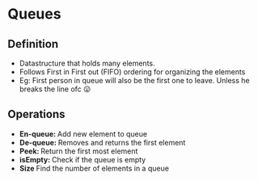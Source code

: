 # Queues

## Definition 

- Datastructure that holds many elements.
- Follows First in First out (FIFO) ordering for organizing the elements
- Eg: First person in queue will also be the first one to leave. Unless he breaks the line ofc 😛

## Operations

- <b>En-queue: </b> Add new element to queue
- <b>De-queue: </b> Removes and returns the first element
- <b>Peek: </b> Return the first most element
- <b>isEmpty: </b> Check if the queue is empty
- <b>Size </b> Find the number of elements in a queue